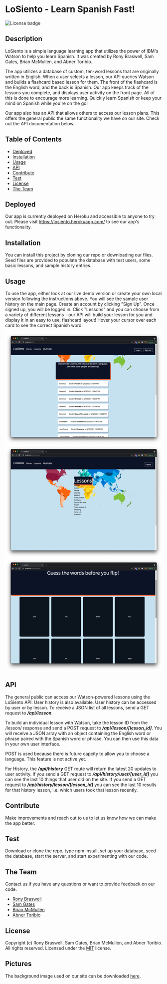 # LoSiento - Learn Spanish Fast!

![License badge](https://img.shields.io/badge/license-MIT-green)

## Description

LoSiento is a simple language learning app that utilizes the power of IBM's Watson to help you learn Spanish. It was created by Rony Braswell, Sam Gates, Brian McMullen, and Abner Toribio.

The app utilizes a database of custom, ten-word lessons that are originally written in English. When a user selects a lesson, our API queries Watson and builds a flashcard based lesson for them. The front of the flashcard is the English word, and the back is Spanish. Our app keeps track of the lessons you complete, and displays user activity on the front page. All of this is done to encourage more learning. Quickly learn Spanish or keep your mind on Spanish while you're on the go!

Our app also has an API that allows others to access our lesson plans. This offers the general public the same functionality we have on our site. Check out the API documentation below.

## Table of Contents

- [Deployed](#deployed)
- [Installation](#installation)
- [Usage](#usage)
- [API](#API)
- [Contribute](#contribute)
- [Test](#test)
- [License](#license)
- [The Team](#the-team)

## Deployed

Our app is currently deployed on Heroku and accessible to anyone to try out. Please visit https://losiento.herokuapp.com/ to see our app's functionality.

## Installation

You can install this project by cloning our repo or downloading our files. Seed files are provided to populate the database with test users, some basic lessons, and sample history entries.

## Usage

To use the app, either look at our live demo version or create your own local version following the instructions above. You will see the sample user history on the main page. Create an account by clicking "Sign Up". Once signed up, you will be logged in. Click "Lessons" and you can choose from a variety of different lessons - our API will build your lesson for you and display it in an easy to use, flashcard layout! Hover your cursor over each card to see the correct Spanish word.

![Screenshot 1](assets/images/screen1.png)
![Screenshot 2](assets/images/screen2.png)
![Screenshot 3](assets/images/screen3.png)

## API

The general public can access our Watson-powered lessons using the LoSiento API. User history is also available. User history can be accessed by user or by lesson. To receive a JSON list of all lessons, send a GET request to **_/api/lesson_**.

To build an individual lesson with Watson, take the lesson ID from the /lesson/ response and send a POST request to **_/api/lesson/[lesson_id]_**. You will receive a JSON array with an object containing the English word or phrase paired with the Spanish word or phrase. You can then use this data in your own user interface.

POST is used because there is future capcity to allow you to choose a language. This feature is not active yet.

For History, the **_/api/history_** GET route will return the latest 20 updates to user activity. If you send a GET request to **_*/api/history/user/[user_id]*_** you can see the last 10 things that user did on the site. If you send a GET request to **_/api/history/lesson/[lesson_id]_** you can see the last 10 results for that history lesson, i.e. which users took that lesson recently.

## Contribute

Make improvements and reach out to us to let us know how we can make the app better.

## Test

Download or clone the repo, type npm install, set up your database, seed the database, start the server, and start experimenting with our code.

## The Team

Contact us if you have any questions or want to provide feedback on our code.

- [Rony Braswell](https://github.com/ronyelon)
- [Sam Gates](https://github.com/sg0703)
- [Brian McMullen](https://github.com/MrBmmc)
- [Abner Toribio](https://github.com/AbnerTor)

## License

Copyright (c) Rony Braswell, Sam Gates, Brian McMullen, and Abner Toribio. All rights reserved.
Licensed under the [MIT](https://opensource.org/licenses/MIT) license.

## Pictures

The background image used on our site can be downloaded [here](https://i1.wp.com/www.superlativerecruitment.com/wp-content/uploads/2020/01/World-Map-PNG-Background-Image.png).
